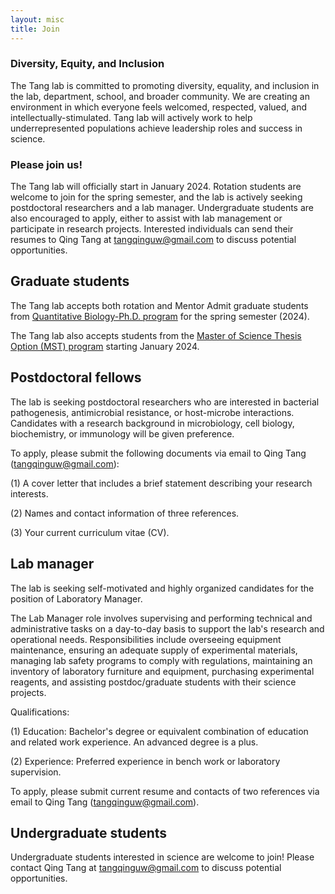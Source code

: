 ```yaml
---
layout: misc
title: Join
---
```

### Diversity, Equity, and Inclusion
The Tang lab is committed to promoting diversity, equality, and inclusion in the lab, department, school, and broader community. We are creating an environment in which everyone feels welcomed, respected, valued, and intellectually-stimulated. Tang lab will actively work to help underrepresented populations achieve leadership roles and success in science.

### Please join us!
The Tang lab will officially start in January 2024. Rotation students are welcome to join for the spring semester, and the lab is actively seeking postdoctoral researchers and a lab manager. Undergraduate students are also encouraged to apply, either to assist with lab management or participate in research projects. Interested individuals can send their resumes to Qing Tang at tangqinguw@gmail.com to discuss potential opportunities.

## Graduate students

The Tang lab accepts both rotation and Mentor Admit graduate students from [Quantitative Biology-Ph.D. program] for the spring semester (2024).

The Tang lab also accepts students from the [Master of Science Thesis Option (MST) program] starting January 2024. 

## Postdoctoral fellows

The lab is seeking postdoctoral researchers who are interested in bacterial pathogenesis, antimicrobial resistance, or host-microbe interactions. Candidates with a research background in microbiology, cell biology, biochemistry, or immunology will be given preference.

To apply, please submit the following documents via email to Qing Tang (tangqinguw@gmail.com):

(1) A cover letter that includes a brief statement describing your research interests.

(2) Names and contact information of three references.

(3) Your current curriculum vitae (CV).

## Lab manager 

The lab is seeking self-motivated and highly organized candidates for the position of Laboratory Manager.

The Lab Manager role involves supervising and performing technical and administrative tasks on a day-to-day basis to support the lab's research and operational needs. Responsibilities include overseeing equipment maintenance, ensuring an adequate supply of experimental materials, managing lab safety programs to comply with regulations, maintaining an inventory of laboratory furniture and equipment, purchasing experimental reagents, and assisting postdoc/graduate students with their science projects.

Qualifications:

(1) Education: Bachelor's degree or equivalent combination of education and related work experience. An advanced degree is a plus.

(2) Experience: Preferred experience in bench work or laboratory supervision.

To apply, please submit current resume and contacts of two references via email to Qing Tang (tangqinguw@gmail.com).


## Undergraduate students

Undergraduate students interested in science are welcome to join! Please contact Qing Tang at tangqinguw@gmail.com to discuss potential opportunities.

[Quantitative Biology-Ph.D. program]: https://www.uta.edu/academics/schools-colleges/science/departments/biology/graduate-programs/phd-program
[Master of Science Thesis Option (MST) program]: https://www.uta.edu/academics/schools-colleges/science/departments/biology/graduate-programs/masters-program
